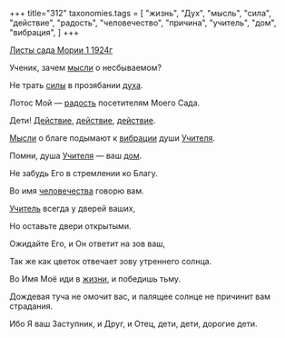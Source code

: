 +++
title="312"
taxonomies.tags = [
 "жизнь",
 "Дух",
 "мысль",
 "сила",
 "действие",
 "радость",
 "человечество",
 "причина",
 "учитель",
 "дом",
 "вибрация",
]
+++

[Листы сада Мории 1 1924г](/agni/1924)

Ученик, зачем [мысли](/tags/мысль) о несбываемом?   

Не трать [силы](/tags/сила) в прозябании [духа](/tags/Дух).   

Лотос Мой — [радость](/tags/радость) посетителям Моего Сада.   

Дети! [Действие](/tags/[действие](/tags/действие)), [действие](/tags/действие), [действие](/tags/действие).   

[Мысли](/tags/мысль) о благе подымают к [вибрации](/tags/вибрация) души [Учителя](/tags/учитель).   

Помни, душа [Учителя](/tags/учитель) — ваш [дом](/tags/дом).   

Не забудь Его в стремлении ко Благу.   

Во имя [человечества](/tags/человечество) говорю вам.   

[Учитель](/tags/учитель) всегда у дверей ваших,   

Но оставьте двери открытыми.   

Ожидайте Его, и Он ответит на зов ваш,   

Так же как цветок отвечает зову утреннего солнца.   

Во Имя Моё иди в [жизни](/tags/жизнь), и победишь тьму.   

Дождевая туча не омочит вас, и палящее солнце не причинит вам страдания.   

Ибо Я ваш Заступник, и Друг, и Отец, дети, дети, дорогие дети.   

